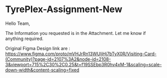# TyrePlex-Assignment-New

Hello Team,

The Information you requested is in the Attachment.
Let me know if anything required.


Original Figma Design link are :
https://www.figma.com/proto/mVHJrRn13WUIjHj7bTyX0R/Visiting-Card-(Community)?page-id=2107%3A2&node-id=2108-3&viewport=715%2C30%2C0.25&t=f19SSEbp3R0hv4xM-1&scaling=scale-down-width&content-scaling=fixed
